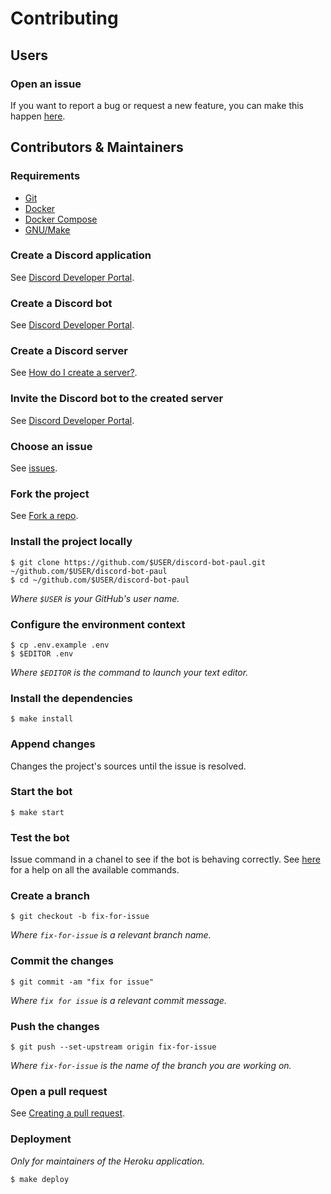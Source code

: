 # Contributing

## Users

### Open an issue

If you want to report a bug or request a new feature, you can make this happen [here](./issues).

## Contributors & Maintainers

### Requirements

- [Git](https://git-scm.com/)
- [Docker](https://www.docker.com/)
- [Docker Compose](https://docs.docker.com/compose/)
- [GNU/Make](https://docs.docker.com/compose/)

### Create a Discord application

See [Discord Developer Portal](https://discord.com/developers/applications).

### Create a Discord bot

See [Discord Developer Portal](https://discord.com/developers/applications).

### Create a Discord server

See [How do I create a server?](https://support.discord.com/hc/en-us/articles/204849977-How-do-I-create-a-server-).

### Invite the Discord bot to the created server

See [Discord Developer Portal](https://discord.com/developers/applications).

### Choose an issue

See [issues](./issues).

### Fork the project

See [Fork a repo](https://support.discord.com/hc/en-us/articles/204849977-How-do-I-create-a-server-).

### Install the project locally

```console
$ git clone https://github.com/$USER/discord-bot-paul.git ~/github.com/$USER/discord-bot-paul
$ cd ~/github.com/$USER/discord-bot-paul
```

*Where `$USER` is your GitHub's user name.*

### Configure the environment context

```console
$ cp .env.example .env
$ $EDITOR .env
```

*Where `$EDITOR` is the command to launch your text editor.*

### Install the dependencies

```console
$ make install
```

### Append changes

Changes the project's sources until the issue is resolved.

### Start the bot

```console
$ make start
```

### Test the bot

Issue command in a chanel to see if the bot is behaving correctly. See [here](../) for a help on all the available commands.

### Create a branch

```console
$ git checkout -b fix-for-issue
```

*Where `fix-for-issue` is a relevant branch name.*

### Commit the changes

```console
$ git commit -am "fix for issue"
```

*Where `fix for issue` is a relevant commit message.*

### Push the changes

```console
$ git push --set-upstream origin fix-for-issue
```

*Where `fix-for-issue` is the name of the branch you are working on.*

### Open a pull request

See [Creating a pull request](https://docs.github.com/en/github/collaborating-with-issues-and-pull-requests/creating-a-pull-request).

### Deployment

*Only for maintainers of the Heroku application.*

```console
$ make deploy
```
